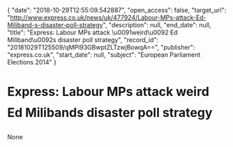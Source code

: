 {
  "date": "2018-10-29T12:55:09.542887", 
  "open_access": false, 
  "target_url": "http://www.express.co.uk/news/uk/477924/Labour-MPs-attack-Ed-Miliband-s-disaster-poll-strategy", 
  "description": null, 
  "end_date": null, 
  "title": "Express: Labour MPs attack \u0091weird\u0092 Ed Miliband\u0092s disaster poll strategy", 
  "record_id": "20181029T125509/qMPl93GBwptZLTzwjBowqA==", 
  "publisher": "express.co.uk", 
  "start_date": null, 
  "subject": "European Parliament Elections 2014"
}

# Express: Labour MPs attack weird Ed Milibands disaster poll strategy

None